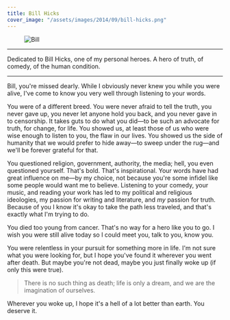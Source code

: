 ```yaml
---
title: Bill Hicks
cover_image: "/assets/images/2014/09/bill-hicks.png"
---
```

<figure>
  <img data-layzr="/assets/images/2014/09/bill-hicks.png" alt="Bill">
</figure>

<hr class="hr--long">

<p class="text--lead">Dedicated to Bill Hicks, one of my personal heroes. A hero of truth, of comedy, of the human condition.</p>

<hr class="hr--long">

<p>Bill, you're missed dearly. While I obviously never knew you while you were alive, I've come to know you very well through listening to your words.</p>

<p>You were of a different breed. You were never afraid to tell the truth, you never gave up, you never let anyone hold you back, and you never gave in to censorship. It takes guts to do what you did—to be such an advocate for truth, for change, for life. You showed us, at least those of us who were wise enough to listen to you, the flaw in our lives. You showed us the side of humanity that we would prefer to hide away—to sweep under the rug—and we'll be forever grateful for that.</p>

<p>You questioned religion, government, authority, the media; hell, you even questioned yourself. That's bold. That's inspirational. Your words have had great influence on me—by my choice, not because you're some infidel like some people would want me to believe. Listening to your comedy, your music, and reading your work has led to my political and religious ideologies, my passion for writing and literature, and <em>my</em> passion for truth. Because of you I know it's okay to take the path less traveled, and that's exactly what I'm trying to do.</p>

<p>You died too young from cancer. That's no way for a hero like you to go. I wish you were still alive today so I could meet you, talk to you, know you.</p>

<p>You were relentless in your pursuit for something more in life. I'm not sure what you were looking for, but I hope you've found it wherever you went after death. But maybe you're not dead, maybe you just finally woke up (if only this were true).</p>

<blockquote>
  <p>There is no such thing as death; life is only a dream, and we are the imagination of ourselves.</p>
</blockquote>

<p>Wherever you woke up, I hope it's a hell of a lot better than earth. You deserve it.</p>